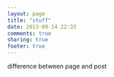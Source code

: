 ```yaml
---
layout: page
title: "stuff"
date: 2013-09-14 22:33
comments: true
sharing: true
footer: true
---
```

difference between page and post
